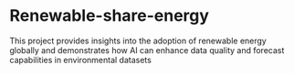# Renewable-share-energy
This project provides insights into the adoption of renewable energy globally and demonstrates how AI can enhance data quality and forecast capabilities in environmental datasets

